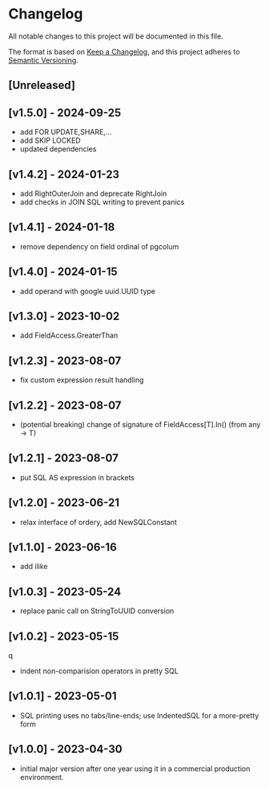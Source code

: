 # Changelog

All notable changes to this project will be documented in this file.

The format is based on [Keep a Changelog](https://keepachangelog.com/en/1.0.0/),
and this project adheres to [Semantic Versioning](https://semver.org/spec/v2.0.0.html).

## [Unreleased]

## [v1.5.0] - 2024-09-25

- add FOR UPDATE,SHARE,...
- add SKIP LOCKED
- updated dependencies

## [v1.4.2] - 2024-01-23

- add RightOuterJoin and deprecate RightJoin
- add checks in JOIN SQL writing to prevent panics

## [v1.4.1] - 2024-01-18

- remove dependency on field ordinal of pgcolum

## [v1.4.0] - 2024-01-15

- add operand with google uuid.UUID type

## [v1.3.0] - 2023-10-02

- add FieldAccess.GreaterThan

## [v1.2.3] - 2023-08-07

- fix custom expression result handling

## [v1.2.2] - 2023-08-07

- (potential breaking) change of signature of FieldAccess[T].In() (from any -> T)

## [v1.2.1] - 2023-08-07 

- put SQL AS expression in brackets

## [v1.2.0] - 2023-06-21

- relax interface of ordery, add NewSQLConstant

## [v1.1.0] - 2023-06-16

- add ilike

## [v1.0.3] - 2023-05-24

- replace panic call on StringToUUID conversion

## [v1.0.2] - 2023-05-15
q
- indent non-comparision operators in pretty SQL

## [v1.0.1] - 2023-05-01

- SQL printing uses no tabs/line-ends; use IndentedSQL for a more-pretty form

## [v1.0.0] - 2023-04-30

- initial major version after one year using it in a commercial production environment.
